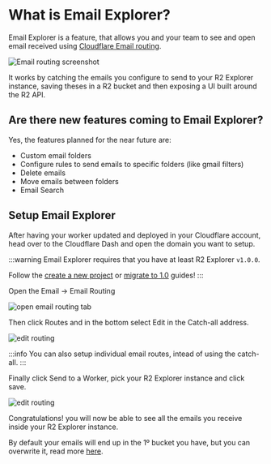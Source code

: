 # What is Email Explorer?

Email Explorer is a feature, that allows you and your team to see and open email received using
[Cloudflare Email routing](https://www.cloudflare.com/developer-platform/email-routing/).

![Email routing screenshot](/assets/setup-email-routing-4.png)

It works by catching the emails you configure to send to your R2 Explorer instance, saving theses
in a R2 bucket and then exposing a UI built around the R2 API.


## Are there new features coming to Email Explorer?

Yes, the features planned for the near future are:

- Custom email folders
- Configure rules to send emails to specific folders (like gmail filters)
- Delete emails
- Move emails between folders
- Email Search


## Setup Email Explorer

After having your worker updated and deployed in your Cloudflare account, head over to the Cloudflare Dash and open
the domain you want to setup.

:::warning
Email Explorer requires that you have at least R2 Explorer `v1.0.0`.

Follow the [create a new project](/getting-started/creating-a-new-project.html) or
[migrate to 1.0](./migrating-to-1.0.html) guides!
:::

Open the Email -> Email Routing

![open email routing tab](/assets/setup-email-routing-3.png)

Then click Routes and in the bottom select Edit in the Catch-all address.

![edit routing](/assets/setup-email-routing.png)

:::info
You can also setup individual email routes, intead of using the catch-all.
:::

Finally click Send to a Worker, pick your R2 Explorer instance and click save.

![edit routing](/assets/setup-email-routing-2.png)

Congratulations! you will now be able to see all the emails you receive inside your R2 Explorer instance.

By default your emails will end up in the 1º bucket you have, but you can overwrite it, read more
[here](/getting-started/configuration.html#configuring-email-explorer-target-bucket).
